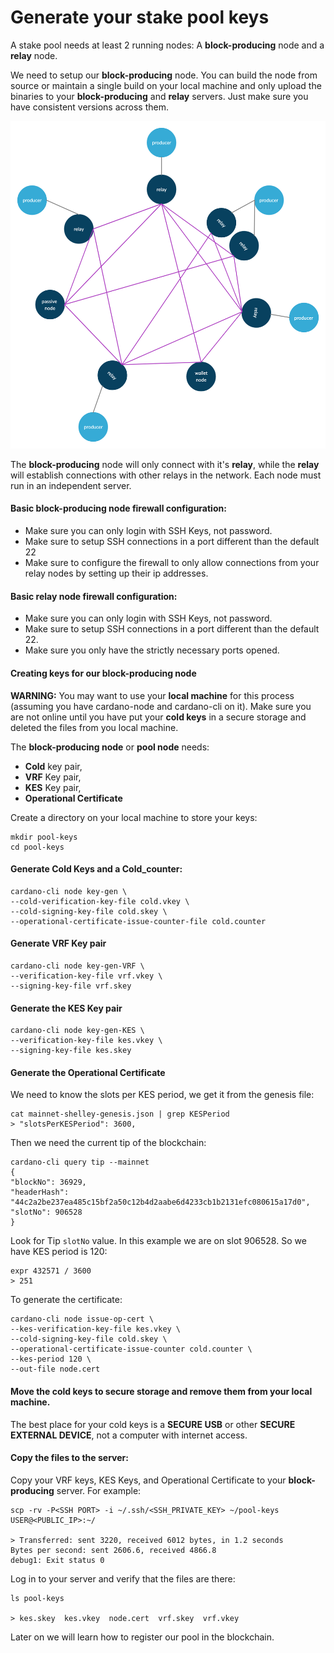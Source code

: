 # Generate your stake pool keys

A stake pool needs at least 2 running nodes: A __block-producing__ node and a __relay__ node.

We need to setup our __block-producing__ node. You can build the node from source or maintain a single build on your local machine and only upload the binaries to your __block-producing__ and __relay__ servers. Just make sure you have consistent versions across them.



![network diagram](images/basic-network-with-relays-producers-passivenodes-walletnodes.png)

The __block-producing__ node will only connect with it's __relay__, while the __relay__ will establish connections with other relays in the network.  Each node must run in an independent server.

#### Basic block-producing node firewall configuration:

* Make sure you can only login with SSH Keys, not password.
* Make sure to setup SSH connections in a port different than the default 22
* Make sure to configure the firewall to only allow connections from your relay nodes by setting up their ip addresses.

#### Basic relay node firewall configuration:

 * Make sure you can only login with SSH Keys, not password.
 * Make sure to setup SSH connections in a port different than the default 22.
 * Make sure you only have the strictly necessary ports opened.

#### Creating keys for our block-producing node

**WARNING:**
You may want to use your __local machine__ for this process (assuming you have cardano-node and cardano-cli on it). Make sure you are not online until you have put your __cold keys__ in a secure storage and deleted the files from you local machine.

The __block-producing node__ or __pool node__ needs:

* __Cold__ key pair,
* __VRF__ Key pair,
* __KES__ Key pair,
* __Operational Certificate__

Create a directory on your local machine to store your keys:

    mkdir pool-keys
    cd pool-keys

#### Generate __Cold__ Keys and a __Cold_counter__:

    cardano-cli node key-gen \
    --cold-verification-key-file cold.vkey \
    --cold-signing-key-file cold.skey \
    --operational-certificate-issue-counter-file cold.counter

#### Generate VRF Key pair

    cardano-cli node key-gen-VRF \
    --verification-key-file vrf.vkey \
    --signing-key-file vrf.skey

#### Generate the KES Key pair

    cardano-cli node key-gen-KES \
    --verification-key-file kes.vkey \
    --signing-key-file kes.skey

#### Generate the Operational Certificate

We need to know the slots per KES period, we get it from the genesis file:

    cat mainnet-shelley-genesis.json | grep KESPeriod
    > "slotsPerKESPeriod": 3600,

Then we need the current tip of the blockchain:

    cardano-cli query tip --mainnet
    {
    "blockNo": 36929,
    "headerHash": "44c2a2be237ea485c15bf2a50c12b4d2aabe6d4233cb1b2131efc080615a17d0",
    "slotNo": 906528
    }

Look for Tip `slotNo` value. In this example we are on slot 906528. So we have KES period is 120:

    expr 432571 / 3600
    > 251

To generate the certificate:

    cardano-cli node issue-op-cert \
    --kes-verification-key-file kes.vkey \
    --cold-signing-key-file cold.skey \
    --operational-certificate-issue-counter cold.counter \
    --kes-period 120 \
    --out-file node.cert

#### Move the cold keys to secure storage and remove them from your local machine.

The best place for your cold keys is a __SECURE USB__ or other __SECURE EXTERNAL DEVICE__, not a computer with internet access.

#### Copy the files to the server:

Copy your VRF keys, KES Keys, and Operational Certificate to your __block-producing__ server. For example:

    scp -rv -P<SSH PORT> -i ~/.ssh/<SSH_PRIVATE_KEY> ~/pool-keys USER@<PUBLIC_IP>:~/

    > Transferred: sent 3220, received 6012 bytes, in 1.2 seconds
    Bytes per second: sent 2606.6, received 4866.8
    debug1: Exit status 0


Log in to your server and verify that the files are there:

    ls pool-keys

    > kes.skey  kes.vkey  node.cert  vrf.skey  vrf.vkey

Later on we will learn how to register our pool in the blockchain.
